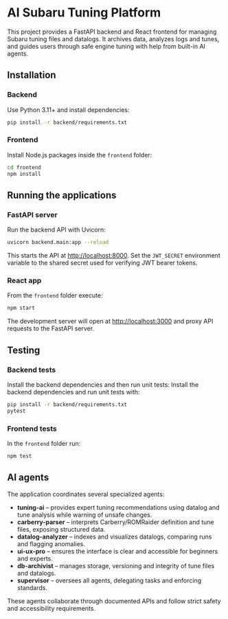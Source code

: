 # AI Subaru Tuning Platform

This project provides a FastAPI backend and React frontend for managing Subaru tuning files and datalogs.  It archives data, analyzes logs and tunes, and guides users through safe engine tuning with help from built-in AI agents.

## Installation

### Backend

Use Python 3.11+ and install dependencies:

```bash
pip install -r backend/requirements.txt
```

### Frontend

Install Node.js packages inside the `frontend` folder:

```bash
cd frontend
npm install
```

## Running the applications

### FastAPI server

Run the backend API with Uvicorn:

```bash
uvicorn backend.main:app --reload
```

This starts the API at <http://localhost:8000>.
Set the `JWT_SECRET` environment variable to the shared secret used for verifying
JWT bearer tokens.

### React app

From the `frontend` folder execute:

```bash
npm start
```

The development server will open at <http://localhost:3000> and proxy API requests to the FastAPI server.

## Testing

### Backend tests

Install the backend dependencies and then run unit tests:
Install the backend dependencies and run unit tests with:


```bash
pip install -r backend/requirements.txt
pytest
```

### Frontend tests

In the `frontend` folder run:

```bash
npm test
```

## AI agents

The application coordinates several specialized agents:

- **tuning-ai** – provides expert tuning recommendations using datalog and tune analysis while warning of unsafe changes.
- **carberry-parser** – interprets Carberry/ROMRaider definition and tune files, exposing structured data.
- **datalog-analyzer** – indexes and visualizes datalogs, comparing runs and flagging anomalies.
- **ui-ux-pro** – ensures the interface is clear and accessible for beginners and experts.
- **db-archivist** – manages storage, versioning and integrity of tune files and datalogs.
- **supervisor** – oversees all agents, delegating tasks and enforcing standards.

These agents collaborate through documented APIs and follow strict safety and accessibility requirements.
